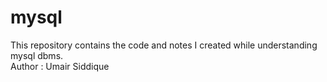# mysql
This repository contains the code and notes I created while understanding mysql dbms.
<br>
Author : Umair Siddique
